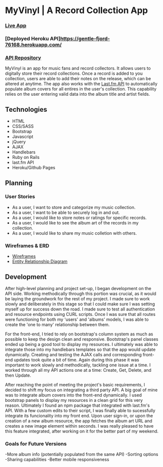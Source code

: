 # MyVinyl | A Record Collection App

### [Live App](https://colekins.github.io/myvinyl/)
### [Deployed Heroku API]https://gentle-fjord-76168.herokuapp.com/
### [API Repository](https://github.com/colekins/myvinyl_api)

MyVinyl is an app for music fans and record collectors. It allows users to digitally store their record collections. Once a record is added to you collection, users are able to add their notes on the release, which can be altered at anytime. The app also works with the [Last.fm API](https://www.last.fm/api) to automatically populate album covers for all entires in the user's collection. This capability relies on the user entering valid data into the album title and artist fields.

## Technologies

- HTML
- CSS/SASS
- Bootstrap
- Javascript
- jQuery
- AJAX
- Handlebars
- Ruby on Rails
- last.fm API
- Heroku/Github Pages

## Planning

### User Stories
- As a user, I want to store and categorize my music collection.
- As a user, I want to be able to securely log in and out.
- As a user, I would like to store notes or ratings for specific records.
- As a user, I would like to see the album art of the records in my collection.
- As a user, I would like to share my music colletion with others.

### Wireframes & ERD

- [Wireframes](https://i.imgur.com/Au76j7m.jpg)
- [Entity Relationship Diagram](https://i.imgur.com/CUu7krU.jpg)

## Development
After high-level planning and project set-up, I began development on the API side. Working methodically through this portion was crucial, as it would be laying the groundwork for the rest of my project. I made sure to work slowly and deliberately in this stage so that I could make sure I was setting myself up for success down the road. I made sure to test all authentication and resource endpoints using CURL scripts. Once I was sure that all routes were functioning for both my 'users' and 'albums' models, I was able to create the 'one to many' relationship between them.

For the front-end, I tried to rely on bootstrap's column system as much as possible to keep the design clean and responsive. Bootstrap's panel classes ended up being a good tool to display my resources. I ultimately was able to integrate those into my handlebars templates so that the app would update dynamically. Creating and testing the AJAX calls and corresponding front-end updates took quite a bit of time. Again during this phase it was important to work slowly and methodically, tackling one issue at a time. I worked through all my API actions one at a time: Create, Get, Delete, and then Update.

After reaching the point of meeting the project's basic requirements, I decided to shift my focus on integrating a third party API. A big goal of mine was to integrate album covers into the front-end dynamically. I used bootstrap panels to display my resources in a clean grid for this very reason. Ultimately I found an npm package that integrated with last.fm's API. With a few custom edits to their script, I was finally able to sucessfully integrate its funcionality into my front end. Upon user sign-in, or upon the creation of a new album resource, the app fetches the album art URL and creates a new image element within seconds. I was really pleased to have this feature integrated, after working on it for the better part of my weekend.

### Goals for Future Versions
-More album info (potentially populated from the same API)
-Sorting options
-Sharing capabilities
-Better mobile responsiveness

